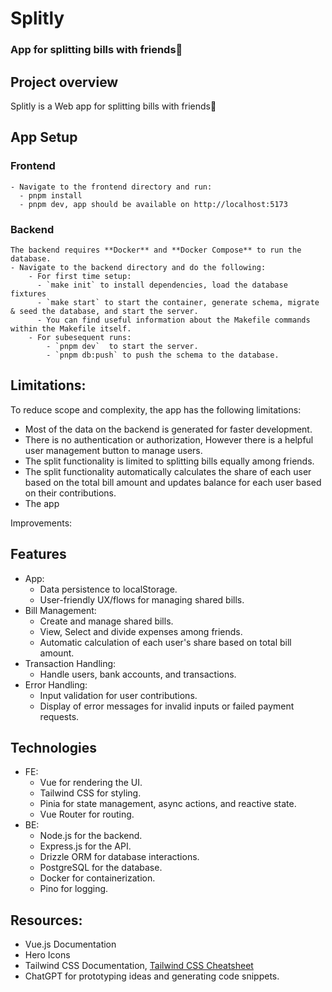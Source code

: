 # Splitly
### App for splitting bills with friends🥰

## Project overview
Splitly is a Web app for splitting bills with friends🥰

## App Setup
### Frontend
    - Navigate to the frontend directory and run:
      - pnpm install
      - pnpm dev, app should be available on http://localhost:5173
### Backend
    The backend requires **Docker** and **Docker Compose** to run the database.
    - Navigate to the backend directory and do the following:
        - For first time setup:
          - `make init` to install dependencies, load the database fixtures
          - `make start` to start the container, generate schema, migrate & seed the database, and start the server.
          - You can find useful information about the Makefile commands within the Makefile itself.
        - For subesequent runs:
            - `pnpm dev`  to start the server.
            - `pnpm db:push` to push the schema to the database.

## Limitations:
To reduce scope and complexity, the app has the following limitations:
- Most of the data on the backend is generated for faster development.
- There is no authentication or authorization, However there is a helpful user management button to manage users.
- The split functionality is limited to splitting bills equally among friends.
- The split functionality automatically calculates the share of each user based on the total bill amount and updates balance for each user based on their contributions.
- The app

Improvements:
## Features
- App:
  - Data persistence to localStorage.
  - User-friendly UX/flows for managing shared bills.
- Bill Management:
  - Create and manage shared bills.
  - View, Select and divide expenses among friends.
  -  Automatic calculation of each user's share based on total bill amount.
- Transaction Handling:
  - Handle users, bank accounts, and transactions.
- Error Handling:
  - Input validation for user contributions.
  - Display of error messages for invalid inputs or failed payment requests.

## Technologies
- FE:
  - Vue for rendering the UI.
  - Tailwind CSS for styling.
  - Pinia for state management, async actions, and reactive state.
  - Vue Router for routing.
- BE:
  - Node.js for the backend.
  - Express.js for the API.
  - Drizzle ORM for database interactions.
  - PostgreSQL for the database.
  - Docker for containerization.
  - Pino for logging.

## Resources:
- Vue.js Documentation
- Hero Icons
- Tailwind CSS Documentation,  [Tailwind CSS Cheatsheet](https://www.creative-tim.com/twcomponents/cheatsheet)
- ChatGPT for prototyping ideas and generating code snippets.